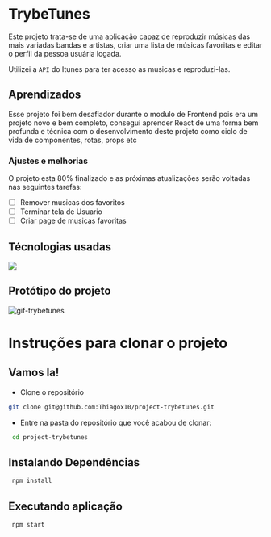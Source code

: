 # TrybeTunes

Este projeto trata-se de uma aplicação capaz de reproduzir músicas das mais variadas bandas e artistas, criar uma lista de músicas favoritas e editar o perfil da pessoa usuária logada.

Utilizei a `API` do Itunes para ter acesso as musicas e reproduzi-las.

## Aprendizados
Esse projeto foi bem desafiador durante o modulo de Frontend pois era um projeto novo e bem completo, consegui aprender React de uma forma bem profunda e técnica com o desenvolvimento deste projeto como ciclo de vida de componentes, rotas, props etc

### Ajustes e melhorias

O projeto esta 80% finalizado e as próximas atualizações serão voltadas nas seguintes tarefas:

- [ ] Remover musicas dos favoritos
- [ ] Terminar tela de Usuario
- [ ] Criar page de musicas favoritas

## Técnologias usadas

<img src="https://img.shields.io/badge/React-20232A?style=for-the-badge&logo=react&logoColor=61DAFB">

## Protótipo do projeto

![gif-trybetunes](https://user-images.githubusercontent.com/37047615/155803051-55cd8d51-c6ed-4f82-969d-1fa19495922f.gif)

# Instruções para clonar o projeto

## Vamos la!

* Clone o repositório
```bash
git clone git@github.com:Thiagox10/project-trybetunes.git
``` 
  * Entre na pasta do repositório que você acabou de clonar:
  ```bash
   cd project-trybetunes
  ```

## Instalando Dependências
  ```bash
   npm install
  ```
  
## Executando aplicação
  ```bash
   npm start
  ```
